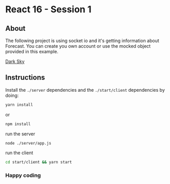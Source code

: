 # React 16 - Session 1

## About

The following project is using socket io and it's getting information about Forecast.
You can create you own account or use the mocked object provided in this example.

[Dark Sky](darksky.net)

## Instructions

Install the `./server` dependencies and the `./start/client` dependencies by doing:


``` sh
yarn install
```

or

```sh
npm install
```


run the server

```sh
node ./server/app.js
```

run the client

```sh
cd start/client && yarn start
```


### Happy coding
